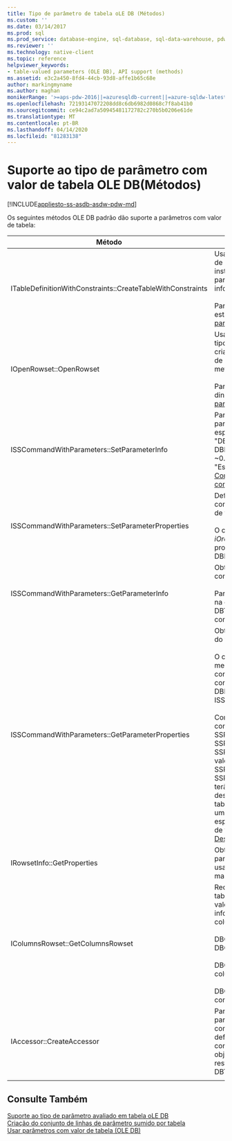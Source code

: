 ```yaml
---
title: Tipo de parâmetro de tabela oLE DB (Métodos)
ms.custom: ''
ms.date: 03/14/2017
ms.prod: sql
ms.prod_service: database-engine, sql-database, sql-data-warehouse, pdw
ms.reviewer: ''
ms.technology: native-client
ms.topic: reference
helpviewer_keywords:
- table-valued parameters (OLE DB), API support (methods)
ms.assetid: e3c2a450-8fd4-44cb-93d8-affe1b65c68e
author: markingmyname
ms.author: maghan
monikerRange: '>=aps-pdw-2016||=azuresqldb-current||=azure-sqldw-latest||>=sql-server-2016||=sqlallproducts-allversions||>=sql-server-linux-2017||=azuresqldb-mi-current'
ms.openlocfilehash: 72193147072208dd8c6db6982d0868c7f8ab41b0
ms.sourcegitcommit: ce94c2ad7a50945481172782c270b5b0206e61de
ms.translationtype: MT
ms.contentlocale: pt-BR
ms.lasthandoff: 04/14/2020
ms.locfileid: "81283138"
---
```

# <a name="ole-db-table-valued-parameter-type-support-methods"></a>Suporte ao tipo de parâmetro com valor de tabela OLE DB(Métodos)
[!INCLUDE[appliesto-ss-asdb-asdw-pdw-md](../../includes/appliesto-ss-asdb-asdw-pdw-md.md)]

  Os seguintes métodos OLE DB padrão dão suporte a parâmetros com valor de tabela:  
  
|Método|Suporte de parâmetro com valor de tabela|  
|------------|-------------------------------------|  
|ITableDefinitionWithConstraints::CreateTableWithConstraints|Usado quando você conhece as informações de tipo de parâmetro com valor de tabela e deseja criar uma instância de um objeto do conjunto de linhas de parâmetro com valor de tabela baseado na informações do tipo.<br /><br /> Para obter mais informações, confira "Cenário estático" em [Criação do conjunto de linhas do parâmetro com valor de tabela](../../relational-databases/native-client-ole-db-table-valued-parameters/table-valued-parameter-rowset-creation.md).|  
|IOpenRowset::OpenRowset|Usado quando você não conhece as informações de tipo de um parâmetro com valor de tabela e deseja criar uma instância de um objeto do conjunto de linhas de parâmetro com valor de tabela em informações de metadados recuperadas do servidor.<br /><br /> Para obter mais informações, confira "Cenário dinâmico" em [Criação do conjunto de linhas do parâmetro com valor de tabela](../../relational-databases/native-client-ole-db-table-valued-parameters/table-valued-parameter-rowset-creation.md).|  
|ISSCommandWithParameters::SetParameterInfo|Para especificar um parâmetro de comando do parâmetro com valor de tabela, o consumidor especifica o tipo de parâmetro como "table" ou "DBTYPE_TABLE" no membro *pwszName* da estrutura DBPARAMBINDINFO. O *ulParamSize* é definido como ~0. Para obter mais informações, confira "Especificação de parâmetros com valor de tabela" em [Como executar comandos que contêm parâmetros com valor de tabela](../../relational-databases/native-client-ole-db-table-valued-parameters/executing-commands-containing-table-valued-parameters.md).|  
|ISSCommandWithParameters::SetParameterProperties|Define as propriedades específicas dos parâmetros com valor de tabela, como nome do esquema, nome de tipo, ordem de coluna e colunas padrão.<br /><br /> O consumidor especifica o ordinal do parâmetro no *iOrdinal* da estrutura SSPARAMPROPS. O conjunto de propriedades solicitado é DBPROPSET_SQLSERVERPARAMETER.|  
|ISSCommandWithParameters::GetParameterInfo|Obtém os tipos de todos os parâmetros para um comando especificado.<br /><br /> Para parâmetros com valor de tabela, o campo *wType* na estrutura DBPARAMINFO terá o tipo DBTYPE_TABLE. O campo *ulParamSize* será definido como ~ 0 para indicar comprimento desconhecido.|  
|ISSCommandWithParameters::GetParameterProperties|Obtém informações de tipo adicionais para parâmetros do tipo DBTYPE_TABLE.<br /><br /> O consumidor especifica o ordinal do parâmetro no membro *iOrdinal* da estrutura SSPARAMPROPS. O consumidor pode solicitar qualquer propriedade do conjunto de propriedades DBPROPSET_SQLSERVERPARAMETER listado sob ISSCommandWithParameters::SetParameterProperties.<br /><br /> Como o consumidor não conhece o tipo de parâmetro com valor de tabela, o provedor deve definir o SSPROP_PARAM_TYPE_TYPENAME, SSPROP_PARAM_TYPE_SCHEMANAME e SSPROP_PARAM_TYPE_CATALOGNAME com seus valores corretos. As propriedades restantes, SSPROP_PARAM_TABLE_DEFAULT_COLUMNS e SSPROP_PARAM_TABLE_COLUMN_SORT_ORDER, terão seus valores padrão. Depois que o consumidor descobrir o nome do tipo de parâmetro com valor de tabela, ele usará IOpenRowset::OpenRowset para criar uma instância desse parâmetro com valor de tabela especificando o nome do tipo de parâmetro com valor de tabela. Para obter mais informações, confira [Descoberta de tipo de parâmetros com valor de tabela](../../relational-databases/native-client-ole-db-table-valued-parameters/table-valued-parameter-type-discovery.md).|  
|IRowsetInfo::GetProperties|Obtém propriedades de conjunto de linhas de parâmetro com valor de tabela. O consumidor pode usar essas propriedades para montar associações de maneira ideal.|  
|IColumnsRowset::GetColumnsRowset|Recupera informações de metadados sobre uma tabela [!INCLUDE[ssNoVersion](../../includes/ssnoversion-md.md)]. Para parâmetros com valor de tabela, essa mesma interface fornece informações detalhadas de metadados sobre cada coluna, como o seguinte:<br /><br /> DBCOLUMN_FLAGS indica nulidade pelo bit de DBCOLUMNFLAGS_ISNULLABLE.<br /><br /> DBCOLUMN_ISUNIQUE indica se a coluna é uma coluna de identidade.<br /><br /> DBCOLUMN_COMPUTEMODE indica se a coluna é computada.|  
|IAccessor::CreateAccessor|Para associar um objeto de conjunto de linhas de parâmetro com valor de tabela a um parâmetro de comando, crie um acessador com seu membro *wType* definido como DBTYPE_TABLE. A estrutura DBOBJECT conterá IID_IRowset ou qualquer outra interface de objeto de conjunto de linhas válida no membro *iid*. O restante dos campos é tratado de forma semelhante a DBTYPE_IUNKNOWN.|  
|||

## <a name="see-also"></a>Consulte Também  
 [Suporte ao tipo de parâmetro avaliado em tabela oLE DB](../../relational-databases/native-client-ole-db-table-valued-parameters/ole-db-table-valued-parameter-type-support.md)   
 [Criação do conjunto de linhas de parâmetro sumido por tabela](../../relational-databases/native-client-ole-db-table-valued-parameters/table-valued-parameter-rowset-creation.md)   
 [Usar parâmetros com valor de tabela &#40;OLE DB&#41;](../../relational-databases/native-client-ole-db-how-to/use-table-valued-parameters-ole-db.md)  
  
  
